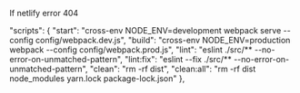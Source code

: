 If netlify error 404  
  
  "scripts": {
    "start": "cross-env NODE_ENV=development webpack serve --config config/webpack.dev.js",
    "build": "cross-env NODE_ENV=production webpack --config config/webpack.prod.js",
    "lint": "eslint ./src/** --no-error-on-unmatched-pattern",
    "lint:fix": "eslint --fix ./src/** --no-error-on-unmatched-pattern",
    "clean": "rm -rf dist",
    "clean:all": "rm -rf dist node_modules yarn.lock package-lock.json"
  },